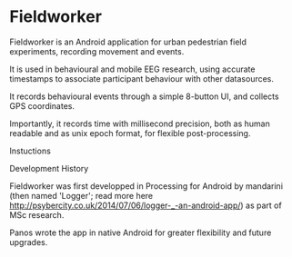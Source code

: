 Fieldworker
======

Fieldworker is an Android application for urban pedestrian field experiments, recording movement and events.

It is used in behavioural and mobile EEG research, using accurate timestamps to associate participant behaviour with other datasources.

It records behavioural events through a simple 8-button UI, and collects GPS coordinates.

Importantly, it records time with millisecond precision, both as human readable and as unix epoch format, for flexible post-processing.

Instuctions

Development History

Fieldworker was first developped in Processing for Android by mandarini (then named 'Logger'; read more here http://psybercity.co.uk/2014/07/06/logger-_-an-android-app/) as part of MSc research.

Panos wrote the app in native Android for greater flexibility and future upgrades.
